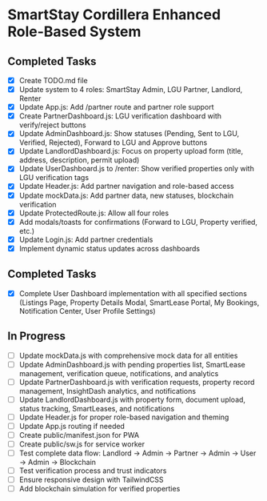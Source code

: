 # SmartStay Cordillera Enhanced Role-Based System

## Completed Tasks
- [x] Create TODO.md file
- [x] Update system to 4 roles: SmartStay Admin, LGU Partner, Landlord, Renter
- [x] Update App.js: Add /partner route and partner role support
- [x] Create PartnerDashboard.js: LGU verification dashboard with verify/reject buttons
- [x] Update AdminDashboard.js: Show statuses (Pending, Sent to LGU, Verified, Rejected), Forward to LGU and Approve buttons
- [x] Update LandlordDashboard.js: Focus on property upload form (title, address, description, permit upload)
- [x] Update UserDashboard.js to /renter: Show verified properties only with LGU verification tags
- [x] Update Header.js: Add partner navigation and role-based access
- [x] Update mockData.js: Add partner data, new statuses, blockchain verification
- [x] Update ProtectedRoute.js: Allow all four roles
- [x] Add modals/toasts for confirmations (Forward to LGU, Property verified, etc.)
- [x] Update Login.js: Add partner credentials
- [x] Implement dynamic status updates across dashboards

## Completed Tasks
- [x] Complete User Dashboard implementation with all specified sections (Listings Page, Property Details Modal, SmartLease Portal, My Bookings, Notification Center, User Profile Settings)

## In Progress
- [ ] Update mockData.js with comprehensive mock data for all entities
- [ ] Update AdminDashboard.js with pending properties list, SmartLease management, verification queue, notifications, and analytics
- [ ] Update PartnerDashboard.js with verification requests, property record management, InsightDash analytics, and notifications
- [ ] Update LandlordDashboard.js with property form, document upload, status tracking, SmartLeases, and notifications
- [ ] Update Header.js for proper role-based navigation and theming
- [ ] Update App.js routing if needed
- [ ] Create public/manifest.json for PWA
- [ ] Create public/sw.js for service worker
- [ ] Test complete data flow: Landlord → Admin → Partner → Admin → User → Admin → Blockchain
- [ ] Test verification process and trust indicators
- [ ] Ensure responsive design with TailwindCSS
- [ ] Add blockchain simulation for verified properties

